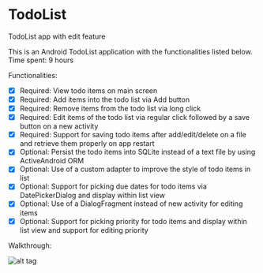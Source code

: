 # TodoList
TodoList app with edit feature

This is an Android TodoList application with the functionalities listed below.
Time spent: 9 hours

Functionalities:

* [x] Required: View todo items on main screen
* [x] Required: Add items into the todo list via Add button
* [x] Required: Remove items from the todo list via long click
* [x] Required: Edit items of the todo list via regular click followed by a save button on a new activity
* [x] Required: Support for saving todo items after add/edit/delete on a file and retrieve them properly on app restart
* [x] Optional: Persist the todo items into SQLite instead of a text file by using ActiveAndroid ORM
* [x] Optional: Use of a custom adapter to improve the style of todo items in list
* [x] Optional: Support for picking due dates for todo items via DatePickerDialog and display within list view
* [x] Optional: Use of a DialogFragment instead of new activity for editing items
* [x] Optional: Support for picking priority for todo items and display within list view and support for editing priority

Walkthrough:

![alt tag](https://github.com/esrako/TodoList/blob/master/todo_01.gif)
